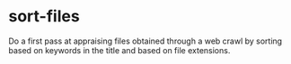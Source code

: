 # sort-files
Do a first pass at appraising files obtained through a web crawl by sorting based on keywords in the title and based on file extensions.
